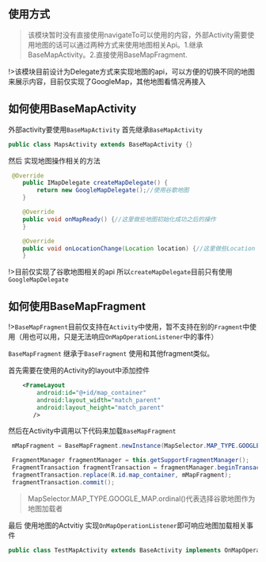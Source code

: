## 使用方式

>该模块暂时没有直接使用navigateTo可以使用的内容，外部Activity需要使用地图的话可以通过两种方式来使用地图相关Api。1.继承BaseMapActivity。2.直接使用BaseMapFragment.

!>该模块目前设计为Delegate方式来实现地图的api，可以方便的切换不同的地图来展示内容，目前仅实现了GoogleMap，其他地图看情况再接入

## 如何使用BaseMapActivity

外部activity要使用`BaseMapActivity`
首先继承`BaseMapActivity`

```java 
public class MapsActivity extends BaseMapActivity {}
```

然后 实现地图操作相关的方法

```java
 @Override
    public IMapDelegate createMapDelegate() {
        return new GoogleMapDelegate();//使用谷歌地图
    }

    @Override
    public void onMapReady() {//这里做些地图初始化成功之后的操作
    }

    @Override
    public void onLocationChange(Location location) {//这里做些Location 改变之后的操作
    }

```

!>目前仅实现了谷歌地图相关的api 所以`createMapDelegate`目前只有使用`GoogleMapDelegate`

## 如何使用BaseMapFragment

!>`BaseMapFragment`目前仅支持在`Activity`中使用，暂不支持在别的`Fragment`中使用（用也可以用，只是无法响应`OnMapOperationListener`中的事件）

`BaseMapFragment` 继承于`BaseFragment` 使用和其他fragment类似。

首先需要在使用的Activity的layout中添加控件

```xml
    <FrameLayout
        android:id="@+id/map_container"
        android:layout_width="match_parent"
        android:layout_height="match_parent"
       />

```
 
 然后在Activity中调用以下代码来加载`BaseMapFragment`
 
 ```java
  mMapFragment = BaseMapFragment.newInstance(MapSelector.MAP_TYPE.GOOGLE_MAP.ordinal());//使用谷歌地图

  FragmentManager fragmentManager = this.getSupportFragmentManager();
  FragmentTransaction fragmentTransaction = fragmentManager.beginTransaction();
  fragmentTransaction.replace(R.id.map_container, mMapFragment);
  fragmentTransaction.commit();
 
 ```
 
 >MapSelector.MAP_TYPE.GOOGLE_MAP.ordinal()代表选择谷歌地图作为地图加载者
 
 最后 使用地图的Actvitiy 实现`OnMapOperationListener`即可响应地图加载相关事件
 
 ```java
public class TestMapActivity extends BaseActivity implements OnMapOperationListener {}
 ```
 